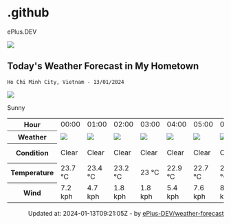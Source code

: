 # .github
ePlus.DEV

![](https://komarev.com/ghpvc/?username=ePlus-DEV&style=for-the-badge)

## Today's Weather Forecast in My Hometown



`Ho Chi Minh City, Vietnam - 13/01/2024`

<img src="https://cdn.weatherapi.com/weather/64x64/day/113.png" />

Sunny


<table>
    <tr>
        <th>Hour</th>
        <td>00:00</td><td>01:00</td><td>02:00</td><td>03:00</td><td>04:00</td><td>05:00</td><td>06:00</td><td>07:00</td><td>08:00</td><td>09:00</td><td>10:00</td><td>11:00</td><td>12:00</td><td>13:00</td><td>14:00</td><td>15:00</td><td>16:00</td><td>17:00</td><td>18:00</td><td>19:00</td><td>20:00</td><td>21:00</td><td>22:00</td><td>23:00</td>
    </tr>
    <tr>
        <th>Weather</th>
        <td><img src="https://cdn.weatherapi.com/weather/64x64/night/113.png"></img></td><td><img src="https://cdn.weatherapi.com/weather/64x64/night/113.png"></img></td><td><img src="https://cdn.weatherapi.com/weather/64x64/night/113.png"></img></td><td><img src="https://cdn.weatherapi.com/weather/64x64/night/113.png"></img></td><td><img src="https://cdn.weatherapi.com/weather/64x64/night/113.png"></img></td><td><img src="https://cdn.weatherapi.com/weather/64x64/night/113.png"></img></td><td><img src="https://cdn.weatherapi.com/weather/64x64/night/113.png"></img></td><td><img src="https://cdn.weatherapi.com/weather/64x64/day/113.png"></img></td><td><img src="https://cdn.weatherapi.com/weather/64x64/day/113.png"></img></td><td><img src="https://cdn.weatherapi.com/weather/64x64/day/113.png"></img></td><td><img src="https://cdn.weatherapi.com/weather/64x64/day/113.png"></img></td><td><img src="https://cdn.weatherapi.com/weather/64x64/day/119.png"></img></td><td><img src="https://cdn.weatherapi.com/weather/64x64/day/119.png"></img></td><td><img src="https://cdn.weatherapi.com/weather/64x64/day/116.png"></img></td><td><img src="https://cdn.weatherapi.com/weather/64x64/day/113.png"></img></td><td><img src="https://cdn.weatherapi.com/weather/64x64/day/113.png"></img></td><td><img src="https://cdn.weatherapi.com/weather/64x64/day/116.png"></img></td><td><img src="https://cdn.weatherapi.com/weather/64x64/day/113.png"></img></td><td><img src="https://cdn.weatherapi.com/weather/64x64/night/113.png"></img></td><td><img src="https://cdn.weatherapi.com/weather/64x64/night/113.png"></img></td><td><img src="https://cdn.weatherapi.com/weather/64x64/night/113.png"></img></td><td><img src="https://cdn.weatherapi.com/weather/64x64/night/113.png"></img></td><td><img src="https://cdn.weatherapi.com/weather/64x64/night/113.png"></img></td><td><img src="https://cdn.weatherapi.com/weather/64x64/night/113.png"></img></td>
    </tr>
    <tr>
        <th>Condition</th>
        <td width="200px">Clear</td><td width="200px">Clear</td><td width="200px">Clear</td><td width="200px">Clear</td><td width="200px">Clear</td><td width="200px">Clear</td><td width="200px">Clear</td><td width="200px">Sunny</td><td width="200px">Sunny</td><td width="200px">Sunny</td><td width="200px">Sunny</td><td width="200px">Cloudy</td><td width="200px">Cloudy</td><td width="200px">Partly cloudy</td><td width="200px">Sunny</td><td width="200px">Sunny</td><td width="200px">Partly cloudy</td><td width="200px">Sunny</td><td width="200px">Clear</td><td width="200px">Clear</td><td width="200px">Clear</td><td width="200px">Clear</td><td width="200px">Clear</td><td width="200px">Clear</td>
    </tr>
    <tr>
        <th>Temperature</th>
        <td>23.7 °C</td><td>23.4 °C</td><td>23.2 °C</td><td>23 °C</td><td>22.9 °C</td><td>22.7 °C</td><td>22.6 °C</td><td>23.1 °C</td><td>24.8 °C</td><td>26.2 °C</td><td>27.8 °C</td><td>29.3 °C</td><td>30.5 °C</td><td>31.4 °C</td><td>31.9 °C</td><td>31.9 °C</td><td>31 °C</td><td>30.7 °C</td><td>27.5 °C</td><td>25.4 °C</td><td>25.4 °C</td><td>24.8 °C</td><td>24.3 °C</td><td>23.9 °C</td>
    </tr>
    <tr>
        <th>Wind</th>
        <td>7.2 kph</td><td>4.7 kph</td><td>1.8 kph</td><td>1.8 kph</td><td>5.4 kph</td><td>7.6 kph</td><td>8.3 kph</td><td>8.6 kph</td><td>9 kph</td><td>8.6 kph</td><td>7.9 kph</td><td>8.3 kph</td><td>8.6 kph</td><td>7.9 kph</td><td>6.8 kph</td><td>5 kph</td><td>3.6 kph</td><td>10.1 kph</td><td>18.4 kph</td><td>19.8 kph</td><td>17.6 kph</td><td>14.8 kph</td><td>10.4 kph</td><td>7.2 kph</td>
    </tr>
</table>


<div align="right">
    Updated at: 2024-01-13T09:21:05Z - by <a target="_blank"
        href="https://github.com/ePlus-DEV/weather-forecast">ePlus-DEV/weather-forecast</a>
</div>
